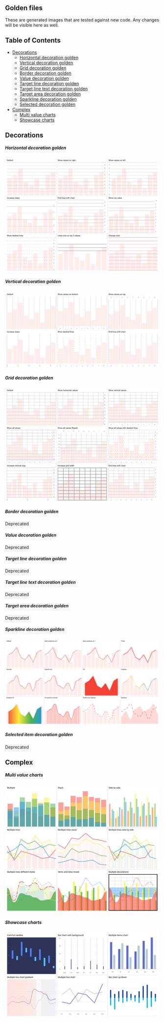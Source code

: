 ## Golden files
These are generated images that are tested against new code.
Any changes will be visible here as well.

## Table of Contents
* [Decorations](#decorations)
    * [Horizontal decoration golden](#horizontal-decoration-golden)
    * [Vertical decoration golden](#vertical-decoration-golden)
    * [Grid decoration golden](#grid-decoration-golden)
    * [Border decoration golden](#border-decoration-golden)
    * [Value decoration golden](#value-decoration-golden)
    * [Target line decoration golden](#target-line-decoration-golden)
    * [Target line text decoration golden](#target-line-text-decoration-golden)
    * [Target area decoration golden](#target-area-decoration-golden)
    * [Sparkline decoration golden](#sparkline-decoration-golden)
    * [Selected decoration golden](#selected-item-decoration-golden)
* [Complex](#complex)
    * [Multi value charts](#multi-value-charts)
    * [Showcase charts](#showcase-charts)

## Decorations

##### Horizontal decoration golden
![horizontal_decorations]

##### Vertical decoration golden
![vertical_decorations]

##### Grid decoration golden
![grid_decorations]

##### Border decoration golden
Deprecated

##### Value decoration golden
Deprecated

##### Target line decoration golden
Deprecated

##### Target line text decoration golden
Deprecated

##### Target area decoration golden
Deprecated

##### Sparkline decoration golden
![sparkline_decorations]

##### Selected item decoration golden
Deprecated

## Complex

##### Multi value charts
![complex_multi_value]

##### Showcase charts
![showcase]

[vertical_decorations]: decoration/goldens/macos/vertical_decoration_golden.png
[horizontal_decorations]: decoration/goldens/macos/horizontal_decoration_golden.png
[grid_decorations]: decoration/goldens/macos/grid_decoration_golden.png
[border_decorations]: decoration/goldens/macos/border_decoration_golden.png
[value_decorations]: decoration/goldens/macos/value_decoration_golden.png
[target_line_decorations]: decoration/goldens/macos/target_line_decoration_golden.png
[target_line_text_decorations]: decoration/goldens/macos/target_line_text_decoration_golden.png
[target_area_decorations]: decoration/goldens/macos/target_area_decoration_golden.png
[sparkline_decorations]: decoration/goldens/macos/sparkline_decoration_golden.png
[selected_item_decorations]: decoration/goldens/macos/selected_item_decoration_golden.png
[complex_multi_value]: complex/goldens/macos/complex_multi_charts.png
[showcase]: complex/goldens/macos/showcase_charts.png